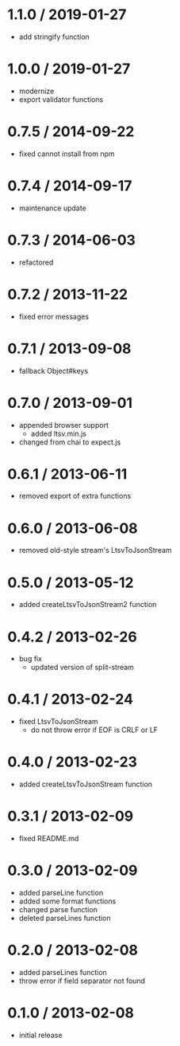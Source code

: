 # 1.1.0 / 2019-01-27

- add stringify function

# 1.0.0 / 2019-01-27

- modernize
- export validator functions

# 0.7.5 / 2014-09-22

- fixed cannot install from npm

# 0.7.4 / 2014-09-17

- maintenance update

# 0.7.3 / 2014-06-03

- refactored

# 0.7.2 / 2013-11-22

- fixed error messages

# 0.7.1 / 2013-09-08

- fallback Object#keys

# 0.7.0 / 2013-09-01

- appended browser support
  - added ltsv.min.js
- changed from chai to expect.js

# 0.6.1 / 2013-06-11

- removed export of extra functions

# 0.6.0 / 2013-06-08

- removed old-style stream's LtsvToJsonStream

# 0.5.0 / 2013-05-12

- added createLtsvToJsonStream2 function

# 0.4.2 / 2013-02-26

- bug fix
  - updated version of split-stream

# 0.4.1 / 2013-02-24

- fixed LtsvToJsonStream
  - do not throw error if EOF is CRLF or LF

# 0.4.0 / 2013-02-23

- added createLtsvToJsonStream function

# 0.3.1 / 2013-02-09

- fixed README.md

# 0.3.0 / 2013-02-09

- added parseLine function
- added some format functions
- changed parse function
- deleted parseLines function

# 0.2.0 / 2013-02-08

- added parseLines function
- throw error if field separator not found

# 0.1.0 / 2013-02-08

- initial release

